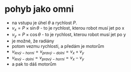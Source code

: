 # pohyb jako omni
- na vstupu je úhel $\theta$ a rychlost $P$.
- $v_x = P \times \sin \theta$ - to je rychlost, kterou robot musí jet po x
- $v_y = P \times \cos \theta$ - to je rychlost, kterou robot musí jet po y
- je možné, že radiány
- potom vezmu rychlosti, a předám je motorům
- $v_{levý-horní} = v_{pravý-dolní}= v_x + v_y$
- $v_{levý-dolní} = v_{pravý-horní}= v_x - v_y$
- a pak to dáš motorům